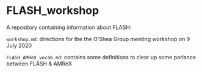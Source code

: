 # FLASH_workshop
A repository containing information about FLASH:

`workshop.md`: directions for the the O'Shea Group meeting workshop on 9 July 2020

`FLASH_AMReX_vocab.md`: contains some definitions to clear up some parlance between FLASH & AMReX
